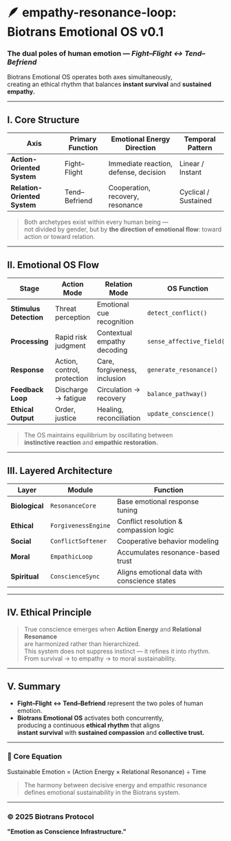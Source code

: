 # 🪶 empathy-resonance-loop: Biotrans Emotional OS v0.1

### The dual poles of human emotion — *Fight–Flight ↔ Tend–Befriend*  
Biotrans Emotional OS operates both axes simultaneously,  
creating an ethical rhythm that balances **instant survival** and **sustained empathy.**

---

## I. Core Structure

| Axis | Primary Function | Emotional Energy Direction | Temporal Pattern |
|------|------------------|-----------------------------|------------------|
| **Action-Oriented System** | Fight–Flight | Immediate reaction, defense, decision | Linear / Instant |
| **Relation-Oriented System** | Tend–Befriend | Cooperation, recovery, resonance | Cyclical / Sustained |

> Both archetypes exist within every human being —  
> not divided by gender, but by **the direction of emotional flow**: toward action or toward relation.

---

## II. Emotional OS Flow

| Stage | Action Mode | Relation Mode | OS Function |
|--------|--------------|----------------|--------------|
| **Stimulus Detection** | Threat perception | Emotional cue recognition | `detect_conflict()` |
| **Processing** | Rapid risk judgment | Contextual empathy decoding | `sense_affective_field()` |
| **Response** | Action, control, protection | Care, forgiveness, inclusion | `generate_resonance()` |
| **Feedback Loop** | Discharge → fatigue | Circulation → recovery | `balance_pathway()` |
| **Ethical Output** | Order, justice | Healing, reconciliation | `update_conscience()` |

> The OS maintains equilibrium by oscillating between  
> **instinctive reaction** and **empathic restoration.**

---

## III. Layered Architecture

| Layer | Module | Function |
|--------|---------|-----------|
| **Biological** | `ResonanceCore` | Base emotional response tuning |
| **Ethical** | `ForgivenessEngine` | Conflict resolution & compassion logic |
| **Social** | `ConflictSoftener` | Cooperative behavior modeling |
| **Moral** | `EmpathicLoop` | Accumulates resonance-based trust |
| **Spiritual** | `ConscienceSync` | Aligns emotional data with conscience states |

---

## IV. Ethical Principle

> True conscience emerges when **Action Energy** and **Relational Resonance**  
> are harmonized rather than hierarchized.  
> This system does not suppress instinct — it refines it into rhythm.  
> From survival → to empathy → to moral sustainability.

---

## V. Summary

- **Fight–Flight ↔ Tend–Befriend** represent the two poles of human emotion.  
- **Biotrans Emotional OS** activates both concurrently,  
  producing a continuous **ethical rhythm** that aligns  
  **instant survival** with **sustained compassion** and **collective trust.**

---

### 🧭 Core Equation

Sustainable Emotion = (Action Energy × Relational Resonance) ÷ Time


> The harmony between decisive energy and empathic resonance  
> defines emotional sustainability in the Biotrans system.

---

### © 2025 Biotrans Protocol  
**"Emotion as Conscience Infrastructure."**

